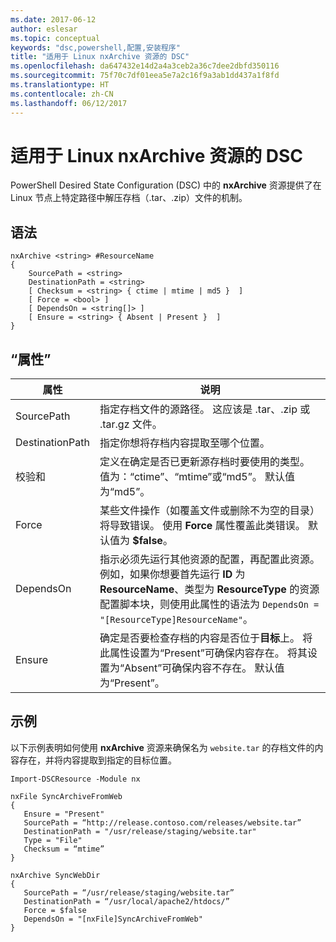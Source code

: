 ```yaml
---
ms.date: 2017-06-12
author: eslesar
ms.topic: conceptual
keywords: "dsc,powershell,配置,安装程序"
title: "适用于 Linux nxArchive 资源的 DSC"
ms.openlocfilehash: da647432e14d2a4a3ceb2a36c7dee2dbfd350116
ms.sourcegitcommit: 75f70c7df01eea5e7a2c16f9a3ab1dd437a1f8fd
ms.translationtype: HT
ms.contentlocale: zh-CN
ms.lasthandoff: 06/12/2017
---
```

# <a name="dsc-for-linux-nxarchive-resource"></a>适用于 Linux nxArchive 资源的 DSC

PowerShell Desired State Configuration (DSC) 中的 **nxArchive** 资源提供了在 Linux 节点上特定路径中解压存档（.tar、.zip）文件的机制。

## <a name="syntax"></a>语法

```
nxArchive <string> #ResourceName
{
    SourcePath = <string>
    DestinationPath = <string>
    [ Checksum = <string> { ctime | mtime | md5 }  ]
    [ Force = <bool> ]
    [ DependsOn = <string[]> ]
    [ Ensure = <string> { Absent | Present }  ]
}
```

## <a name="properties"></a>“属性”

|  属性 |  说明 | 
|---|---|
| SourcePath| 指定存档文件的源路径。 这应该是 .tar、.zip 或 .tar.gz 文件。 | 
| DestinationPath| 指定你想将存档内容提取至哪个位置。| 
| 校验和| 定义在确定是否已更新源存档时要使用的类型。 值为：“ctime”、“mtime”或“md5”。 默认值为“md5”。| 
| Force| 某些文件操作（如覆盖文件或删除不为空的目录）将导致错误。 使用 **Force** 属性覆盖此类错误。 默认值为 **$false**。| 
| DependsOn | 指示必须先运行其他资源的配置，再配置此资源。 例如，如果你想要首先运行 **ID** 为 **ResourceName**、类型为 **ResourceType** 的资源配置脚本块，则使用此属性的语法为 `DependsOn = "[ResourceType]ResourceName"`。| 
| Ensure| 确定是否要检查存档的内容是否位于**目标**上。 将此属性设置为“Present”可确保内容存在。 将其设置为“Absent”可确保内容不存在。 默认值为“Present”。| 

## <a name="example"></a>示例

以下示例表明如何使用 **nxArchive** 资源来确保名为 `website.tar` 的存档文件的内容存在，并将内容提取到指定的目标位置。

```
Import-DSCResource -Module nx 

nxFile SyncArchiveFromWeb
{
   Ensure = "Present"
   SourcePath = “http://release.contoso.com/releases/website.tar”
   DestinationPath = "/usr/release/staging/website.tar"
   Type = "File"
   Checksum = “mtime”
}

nxArchive SyncWebDir
{
   SourcePath = “/usr/release/staging/website.tar”
   DestinationPath = “/usr/local/apache2/htdocs/”
   Force = $false
   DependsOn = "[nxFile]SyncArchiveFromWeb"
} 
```

